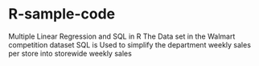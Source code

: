 # R-sample-code
Multiple Linear Regression and SQL in R
The Data set in the Walmart competition dataset
SQL is Used to simplify the department weekly sales per store into storewide weekly sales
